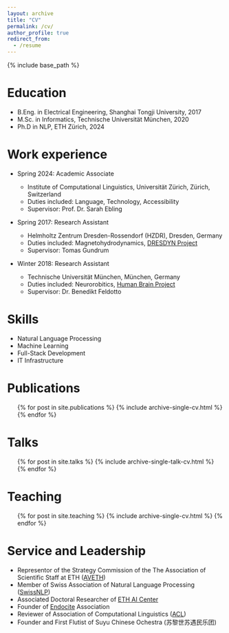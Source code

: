 ```yaml
---
layout: archive
title: "CV"
permalink: /cv/
author_profile: true
redirect_from:
  - /resume
---
```


{% include base_path %}

Education
======
* B.Eng. in Electrical Engineering, Shanghai Tongji University, 2017
* M.Sc. in Informatics, Technische Universität München, 2020
* Ph.D in NLP, ETH Zürich, 2024

Work experience
======
* Spring 2024: Academic Associate
  * Institute of Computational Linguistics, Universität Zürich, Zürich, Switzerland
  * Duties included: Language, Technology, Accessibility
  * Supervisor: Prof. Dr. Sarah Ebling

* Spring 2017: Research Assistant
  * Helmholtz Zentrum Dresden-Rossendorf (HZDR), Dresden, Germany
  * Duties included: Magnetohydrodynamics, [DRESDYN Project](https://www.hzdr.de/db/Cms?pOid=40412&pNid=3163&pLang=de) 
  * Supervisor: Tomas Gundrum

* Winter 2018: Research Assistant
  * Technische Universität München, München, Germany
  * Duties included: Neurorobitics, [Human Brain Project](https://www.neurorobotics.net/)
  * Supervisor: Dr. Benedikt Feldotto
  
Skills
======
* Natural Language Processing
* Machine Learning
* Full-Stack Development
* IT Infrastructure

Publications
======
  <ul>{% for post in site.publications %}
    {% include archive-single-cv.html %}
  {% endfor %}</ul>
  
Talks
======
  <ul>{% for post in site.talks %}
    {% include archive-single-talk-cv.html %}
  {% endfor %}</ul>
  
Teaching
======
  <ul>{% for post in site.teaching %}
    {% include archive-single-cv.html %}
  {% endfor %}</ul>
  
Service and Leadership
======
* Representor of the Strategy Commission of the The Association of Scientific Staff at ETH ([AVETH](https://www.aveth.ethz.ch/aboutus/commissions/)) 
* Member of Swiss Association of Natural Language Processing ([SwissNLP](https://swissnlp.org/))
* Associated Doctoral Researcher of [ETH AI Center](https://ai.ethz.ch/)
* Founder of [Endocite](https://www.endocite.com/) Association
* Reviewer of Association of Computational Linguistics ([ACL](https://www.aclweb.org/))
* Founder and First Flutist of Suyu Chinese Ochestra (苏黎世苏遇民乐团)